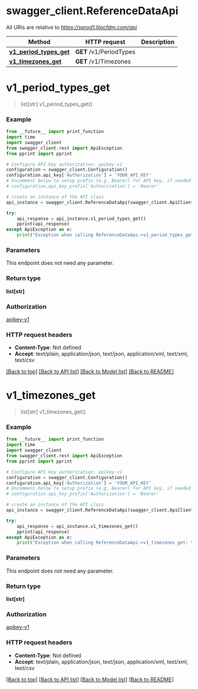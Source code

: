 # swagger_client.ReferenceDataApi

All URIs are relative to *https://sprod1.lilacfdm.com/api*

Method | HTTP request | Description
------------- | ------------- | -------------
[**v1_period_types_get**](ReferenceDataApi.md#v1_period_types_get) | **GET** /v1/PeriodTypes | 
[**v1_timezones_get**](ReferenceDataApi.md#v1_timezones_get) | **GET** /v1/Timezones | 

# **v1_period_types_get**
> list[str] v1_period_types_get()



### Example
```python
from __future__ import print_function
import time
import swagger_client
from swagger_client.rest import ApiException
from pprint import pprint

# Configure API key authorization: apikey-v1
configuration = swagger_client.Configuration()
configuration.api_key['Authorization'] = 'YOUR_API_KEY'
# Uncomment below to setup prefix (e.g. Bearer) for API key, if needed
# configuration.api_key_prefix['Authorization'] = 'Bearer'

# create an instance of the API class
api_instance = swagger_client.ReferenceDataApi(swagger_client.ApiClient(configuration))

try:
    api_response = api_instance.v1_period_types_get()
    pprint(api_response)
except ApiException as e:
    print("Exception when calling ReferenceDataApi->v1_period_types_get: %s\n" % e)
```

### Parameters
This endpoint does not need any parameter.

### Return type

**list[str]**

### Authorization

[apikey-v1](../README.md#apikey-v1)

### HTTP request headers

 - **Content-Type**: Not defined
 - **Accept**: text/plain, application/json, text/json, application/xml, text/xml, text/csv

[[Back to top]](#) [[Back to API list]](../README.md#documentation-for-api-endpoints) [[Back to Model list]](../README.md#documentation-for-models) [[Back to README]](../README.md)

# **v1_timezones_get**
> list[str] v1_timezones_get()



### Example
```python
from __future__ import print_function
import time
import swagger_client
from swagger_client.rest import ApiException
from pprint import pprint

# Configure API key authorization: apikey-v1
configuration = swagger_client.Configuration()
configuration.api_key['Authorization'] = 'YOUR_API_KEY'
# Uncomment below to setup prefix (e.g. Bearer) for API key, if needed
# configuration.api_key_prefix['Authorization'] = 'Bearer'

# create an instance of the API class
api_instance = swagger_client.ReferenceDataApi(swagger_client.ApiClient(configuration))

try:
    api_response = api_instance.v1_timezones_get()
    pprint(api_response)
except ApiException as e:
    print("Exception when calling ReferenceDataApi->v1_timezones_get: %s\n" % e)
```

### Parameters
This endpoint does not need any parameter.

### Return type

**list[str]**

### Authorization

[apikey-v1](../README.md#apikey-v1)

### HTTP request headers

 - **Content-Type**: Not defined
 - **Accept**: text/plain, application/json, text/json, application/xml, text/xml, text/csv

[[Back to top]](#) [[Back to API list]](../README.md#documentation-for-api-endpoints) [[Back to Model list]](../README.md#documentation-for-models) [[Back to README]](../README.md)

